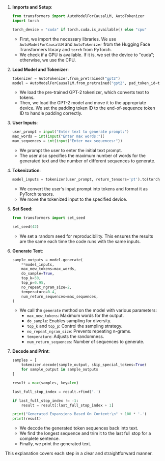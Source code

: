 1. **Imports and Setup**:
   ```python
   from transformers import AutoModelForCausalLM, AutoTokenizer
   import torch

   torch_device = "cuda" if torch.cuda.is_available() else "cpu"
   ```
   - First, we import the necessary libraries. We use `AutoModelForCausalLM` and `AutoTokenizer` from the Hugging Face Transformers library and `torch` from PyTorch.
   - We check if a GPU is available. If it is, we set the device to "cuda"; otherwise, we use the CPU.

2. **Load Model and Tokenizer**:
   ```python
   tokenizer = AutoTokenizer.from_pretrained("gpt2")
   model = AutoModelForCausalLM.from_pretrained("gpt2", pad_token_id=tokenizer.eos_token_id).to(torch_device)
   ```
   - We load the pre-trained GPT-2 tokenizer, which converts text to tokens.
   - Then, we load the GPT-2 model and move it to the appropriate device. We set the padding token ID to the end-of-sequence token ID to handle padding correctly.

3. **User Inputs**:
   ```python
   user_prompt = input("Enter text to generate prompt:")
   max_words = int(input("Enter max words:"))
   max_sequences = int(input("Enter max sequences:"))
   ```
   - We prompt the user to enter the initial text prompt.
   - The user also specifies the maximum number of words for the generated text and the number of different sequences to generate.

4. **Tokenization**:
   ```python
   model_inputs = tokenizer(user_prompt, return_tensors='pt').to(torch_device)
   ```
   - We convert the user's input prompt into tokens and format it as PyTorch tensors.
   - We move the tokenized input to the specified device.

5. **Set Seed**:
   ```python
   from transformers import set_seed

   set_seed(42)
   ```
   - We set a random seed for reproducibility. This ensures the results are the same each time the code runs with the same inputs.

6. **Generate Text**:
   ```python
   sample_outputs = model.generate(
       **model_inputs,
       max_new_tokens=max_words,
       do_sample=True,
       top_k=50,
       top_p=0.95,
       no_repeat_ngram_size=2,
       temperature=0.4,
       num_return_sequences=max_sequences,
   )
   ```
   - We call the `generate` method on the model with various parameters:
     - `max_new_tokens`: Maximum words for the output.
     - `do_sample`: Enables sampling for diversity.
     - `top_k` and `top_p`: Control the sampling strategy.
     - `no_repeat_ngram_size`: Prevents repeating n-grams.
     - `temperature`: Adjusts the randomness.
     - `num_return_sequences`: Number of sequences to generate.

7. **Decode and Print**:
   ```python
   samples = [
       tokenizer.decode(sample_output, skip_special_tokens=True)
       for sample_output in sample_outputs
   ]

   result = max(samples, key=len)

   last_full_stop_index = result.rfind('.')

   if last_full_stop_index != -1:
       result = result[:last_full_stop_index + 1]

   print("Generated Expansions Based On Context:\n" + 100 * '-')
   print(result)
   ```
   - We decode the generated token sequences back into text.
   - We find the longest sequence and trim it to the last full stop for a complete sentence.
   - Finally, we print the generated text.


This explanation covers each step in a clear and straightforward manner.
